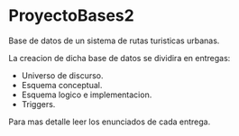 ProyectoBases2
==============

Base de datos de un sistema de rutas turisticas urbanas.

La creacion de dicha base de datos se dividira en entregas:
 - Universo de discurso.
 - Esquema conceptual.
 - Esquema logico e implementacion.
 - Triggers.

Para mas detalle leer los enunciados de cada entrega.
